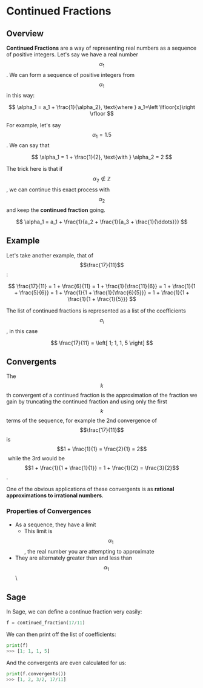 # Continued Fractions

## Overview

**Continued Fractions** are a way of representing real numbers as a sequence of positive integers. Let's say we have a real number $$\alpha_1$$. We can form a sequence of positive integers from $$\alpha_1$$ in this way:

$$
\alpha_1 = a_1 + \frac{1}{\alpha_2}, \text{where } a_1=\left \lfloor{x}\right \rfloor
$$

​For example, let's say $$\alpha_1=1.5$$​. We can say that

$$
\alpha_1 = 1 + \frac{1}{2}, \text{with } \alpha_2 = 2
$$

​The trick here is that if $$\alpha_2\not\in \mathbb{Z}$$, we can continue this exact process with $$\alpha_2$$ and keep the **continued fraction** going.

$$
\alpha_1 = a_1 + \frac{1}{a_2 + \frac{1}{a_3 + \frac{1}{\ddots}}}
$$

## Example

Let's take another example, that of $$\frac{17}{11}$$:



$$
\frac{17}{11} = 1 + \frac{6}{11} = 1 + \frac{1}{\frac{11}{6}} = 1 + \frac{1}{1 + \frac{5}{6}}  = 1 + \frac{1}{1 + \frac{1}{\frac{6}{5}}} = 1 + \frac{1}{1 + \frac{1}{1 + \frac{1}{5}}}
$$

​The list of continued fractions is represented as a list of the coefficients $$a_i$$, in this case

$$
\frac{17}{11} = \left[ 1; 1, 1, 5 \right]
$$

## Convergents

The $$k$$th convergent of a continued fraction is the approximation of the fraction we gain by truncating the continued fraction and using only the first $$k$$ terms of the sequence, for example the 2nd convergence of $$\frac{17}{11}$$ is $$1 + \frac{1}{1} = \frac{2}{1} = 2$$​ while the 3rd would be $$1 + \frac{1}{1 + \frac{1}{1}} = 1 + \frac{1}{2} = \frac{3}{2}$$.

One of the obvious applications of these convergents is as **rational approximations to irrational numbers**.

### Properties of Convergences

* As a sequence, they have a limit
  * This limit is $$\alpha_1$$, the real number you are attempting to approximate
* They are alternately greater than and less than $$\alpha_1$$\\

## Sage

In Sage, we can define a continue fraction very easily:

```python
f = continued_fraction(17/11)
```

We can then print off the list of coefficients:

```python
print(f)
>>> [1; 1, 1, 5]
```

And the convergents are even calculated for us:

```python
print(f.convergents())
>>> [1, 2, 3/2, 17/11]
```
